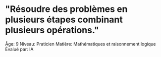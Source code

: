 # "Résoudre des problèmes en plusieurs étapes combinant plusieurs opérations."

Âge: 9
Niveau: Praticien
Matière: Mathématiques et raisonnement logique
Évalué par: IA
